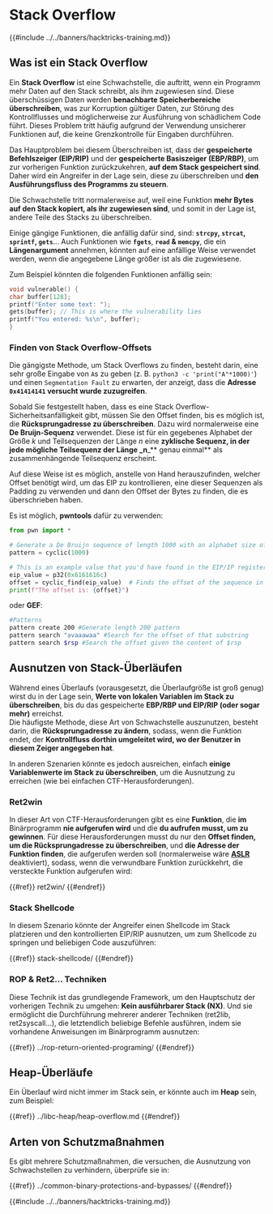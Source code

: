 # Stack Overflow

{{#include ../../banners/hacktricks-training.md}}

## Was ist ein Stack Overflow

Ein **Stack Overflow** ist eine Schwachstelle, die auftritt, wenn ein Programm mehr Daten auf den Stack schreibt, als ihm zugewiesen sind. Diese überschüssigen Daten werden **benachbarte Speicherbereiche überschreiben**, was zur Korruption gültiger Daten, zur Störung des Kontrollflusses und möglicherweise zur Ausführung von schädlichem Code führt. Dieses Problem tritt häufig aufgrund der Verwendung unsicherer Funktionen auf, die keine Grenzkontrolle für Eingaben durchführen.

Das Hauptproblem bei diesem Überschreiben ist, dass der **gespeicherte Befehlszeiger (EIP/RIP)** und der **gespeicherte Basiszeiger (EBP/RBP)**, um zur vorherigen Funktion zurückzukehren, **auf dem Stack gespeichert sind**. Daher wird ein Angreifer in der Lage sein, diese zu überschreiben und **den Ausführungsfluss des Programms zu steuern**.

Die Schwachstelle tritt normalerweise auf, weil eine Funktion **mehr Bytes auf den Stack kopiert, als ihr zugewiesen sind**, und somit in der Lage ist, andere Teile des Stacks zu überschreiben.

Einige gängige Funktionen, die anfällig dafür sind, sind: **`strcpy`, `strcat`, `sprintf`, `gets`**... Auch Funktionen wie **`fgets`**, **`read` & `memcpy`**, die ein **Längenargument** annehmen, könnten auf eine anfällige Weise verwendet werden, wenn die angegebene Länge größer ist als die zugewiesene.

Zum Beispiel könnten die folgenden Funktionen anfällig sein:
```c
void vulnerable() {
char buffer[128];
printf("Enter some text: ");
gets(buffer); // This is where the vulnerability lies
printf("You entered: %s\n", buffer);
}
```
### Finden von Stack Overflow-Offsets

Die gängigste Methode, um Stack Overflows zu finden, besteht darin, eine sehr große Eingabe von `A`s zu geben (z. B. `python3 -c 'print("A"*1000)'`) und einen `Segmentation Fault` zu erwarten, der anzeigt, dass die **Adresse `0x41414141` versucht wurde zuzugreifen**.

Sobald Sie festgestellt haben, dass es eine Stack Overflow-Sicherheitsanfälligkeit gibt, müssen Sie den Offset finden, bis es möglich ist, die **Rücksprungadresse zu überschreiben**. Dazu wird normalerweise eine **De Bruijn-Sequenz** verwendet. Diese ist für ein gegebenes Alphabet der Größe _k_ und Teilsequenzen der Länge _n_ eine **zyklische Sequenz, in der jede mögliche Teilsequenz der Länge \_n**\_\*\* genau einmal\*\* als zusammenhängende Teilsequenz erscheint.

Auf diese Weise ist es möglich, anstelle von Hand herauszufinden, welcher Offset benötigt wird, um das EIP zu kontrollieren, eine dieser Sequenzen als Padding zu verwenden und dann den Offset der Bytes zu finden, die es überschrieben haben.

Es ist möglich, **pwntools** dafür zu verwenden:
```python
from pwn import *

# Generate a De Bruijn sequence of length 1000 with an alphabet size of 256 (byte values)
pattern = cyclic(1000)

# This is an example value that you'd have found in the EIP/IP register upon crash
eip_value = p32(0x6161616c)
offset = cyclic_find(eip_value)  # Finds the offset of the sequence in the De Bruijn pattern
print(f"The offset is: {offset}")
```
oder **GEF**:
```bash
#Patterns
pattern create 200 #Generate length 200 pattern
pattern search "avaaawaa" #Search for the offset of that substring
pattern search $rsp #Search the offset given the content of $rsp
```
## Ausnutzen von Stack-Überläufen

Während eines Überlaufs (vorausgesetzt, die Überlaufgröße ist groß genug) wirst du in der Lage sein, **Werte von lokalen Variablen im Stack zu überschreiben**, bis du das gespeicherte **EBP/RBP und EIP/RIP (oder sogar mehr)** erreichst.\
Die häufigste Methode, diese Art von Schwachstelle auszunutzen, besteht darin, die **Rücksprungadresse zu ändern**, sodass, wenn die Funktion endet, der **Kontrollfluss dorthin umgeleitet wird, wo der Benutzer in diesem Zeiger angegeben hat**.

In anderen Szenarien könnte es jedoch ausreichen, einfach **einige Variablenwerte im Stack zu überschreiben**, um die Ausnutzung zu erreichen (wie bei einfachen CTF-Herausforderungen).

### Ret2win

In dieser Art von CTF-Herausforderungen gibt es eine **Funktion**, die **im** Binärprogramm **nie aufgerufen wird** und die **du aufrufen musst, um zu gewinnen**. Für diese Herausforderungen musst du nur den **Offset finden, um die Rücksprungadresse zu überschreiben**, und **die Adresse der Funktion finden**, die aufgerufen werden soll (normalerweise wäre [**ASLR**](../common-binary-protections-and-bypasses/aslr/) deaktiviert), sodass, wenn die verwundbare Funktion zurückkehrt, die versteckte Funktion aufgerufen wird:

{{#ref}}
ret2win/
{{#endref}}

### Stack Shellcode

In diesem Szenario könnte der Angreifer einen Shellcode im Stack platzieren und den kontrollierten EIP/RIP ausnutzen, um zum Shellcode zu springen und beliebigen Code auszuführen:

{{#ref}}
stack-shellcode/
{{#endref}}

### ROP & Ret2... Techniken

Diese Technik ist das grundlegende Framework, um den Hauptschutz der vorherigen Technik zu umgehen: **Kein ausführbarer Stack (NX)**. Und sie ermöglicht die Durchführung mehrerer anderer Techniken (ret2lib, ret2syscall...), die letztendlich beliebige Befehle ausführen, indem sie vorhandene Anweisungen im Binärprogramm ausnutzen:

{{#ref}}
../rop-return-oriented-programing/
{{#endref}}

## Heap-Überläufe

Ein Überlauf wird nicht immer im Stack sein, er könnte auch im **Heap** sein, zum Beispiel:

{{#ref}}
../libc-heap/heap-overflow.md
{{#endref}}

## Arten von Schutzmaßnahmen

Es gibt mehrere Schutzmaßnahmen, die versuchen, die Ausnutzung von Schwachstellen zu verhindern, überprüfe sie in:

{{#ref}}
../common-binary-protections-and-bypasses/
{{#endref}}

{{#include ../../banners/hacktricks-training.md}}
